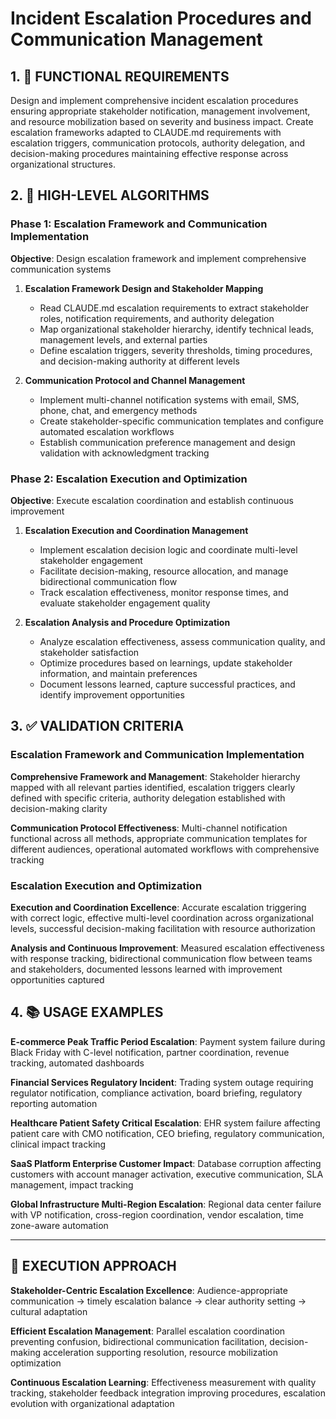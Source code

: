 # Incident Escalation Procedures and Communication Management

## 1. 🎯 FUNCTIONAL REQUIREMENTS

Design and implement comprehensive incident escalation procedures ensuring appropriate stakeholder notification, management involvement, and resource mobilization based on severity and business impact. Create escalation frameworks adapted to CLAUDE.md requirements with escalation triggers, communication protocols, authority delegation, and decision-making procedures maintaining effective response across organizational structures.

## 2. 🔄 HIGH-LEVEL ALGORITHMS

### Phase 1: Escalation Framework and Communication Implementation
**Objective**: Design escalation framework and implement comprehensive communication systems

1. **Escalation Framework Design and Stakeholder Mapping**
   - Read CLAUDE.md escalation requirements to extract stakeholder roles, notification requirements, and authority delegation
   - Map organizational stakeholder hierarchy, identify technical leads, management levels, and external parties
   - Define escalation triggers, severity thresholds, timing procedures, and decision-making authority at different levels

2. **Communication Protocol and Channel Management**
   - Implement multi-channel notification systems with email, SMS, phone, chat, and emergency methods
   - Create stakeholder-specific communication templates and configure automated escalation workflows
   - Establish communication preference management and design validation with acknowledgment tracking

### Phase 2: Escalation Execution and Optimization
**Objective**: Execute escalation coordination and establish continuous improvement

1. **Escalation Execution and Coordination Management**
   - Implement escalation decision logic and coordinate multi-level stakeholder engagement
   - Facilitate decision-making, resource allocation, and manage bidirectional communication flow
   - Track escalation effectiveness, monitor response times, and evaluate stakeholder engagement quality

2. **Escalation Analysis and Procedure Optimization**
   - Analyze escalation effectiveness, assess communication quality, and stakeholder satisfaction
   - Optimize procedures based on learnings, update stakeholder information, and maintain preferences
   - Document lessons learned, capture successful practices, and identify improvement opportunities

## 3. ✅ VALIDATION CRITERIA

### Escalation Framework and Communication Implementation
**Comprehensive Framework and Management**: Stakeholder hierarchy mapped with all relevant parties identified, escalation triggers clearly defined with specific criteria, authority delegation established with decision-making clarity

**Communication Protocol Effectiveness**: Multi-channel notification functional across all methods, appropriate communication templates for different audiences, operational automated workflows with comprehensive tracking

### Escalation Execution and Optimization
**Execution and Coordination Excellence**: Accurate escalation triggering with correct logic, effective multi-level coordination across organizational levels, successful decision-making facilitation with resource authorization

**Analysis and Continuous Improvement**: Measured escalation effectiveness with response tracking, bidirectional communication flow between teams and stakeholders, documented lessons learned with improvement opportunities captured

## 4. 📚 USAGE EXAMPLES

**E-commerce Peak Traffic Period Escalation**: Payment system failure during Black Friday with C-level notification, partner coordination, revenue tracking, automated dashboards

**Financial Services Regulatory Incident**: Trading system outage requiring regulator notification, compliance activation, board briefing, regulatory reporting automation

**Healthcare Patient Safety Critical Escalation**: EHR system failure affecting patient care with CMO notification, CEO briefing, regulatory communication, clinical impact tracking

**SaaS Platform Enterprise Customer Impact**: Database corruption affecting customers with account manager activation, executive communication, SLA management, impact tracking

**Global Infrastructure Multi-Region Escalation**: Regional data center failure with VP notification, cross-region coordination, vendor escalation, time zone-aware automation

---

## 🎯 EXECUTION APPROACH

**Stakeholder-Centric Escalation Excellence**: Audience-appropriate communication → timely escalation balance → clear authority setting → cultural adaptation

**Efficient Escalation Management**: Parallel escalation coordination preventing confusion, bidirectional communication facilitation, decision-making acceleration supporting resolution, resource mobilization optimization

**Continuous Escalation Learning**: Effectiveness measurement with quality tracking, stakeholder feedback integration improving procedures, escalation evolution with organizational adaptation